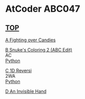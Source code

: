 # AtCoder ABC047  

## <a href="https://atcoder.jp/contests/abc047" target="_blank" rel="noopener noreferrer">TOP</a>  

<a href="https://atcoder.jp/contests/abc047/tasks/abc047_a" target="_blank" rel="noopener noreferrer">A Fighting over Candies</a>  
<a href="https://atcoder.jp/contests/abc047/submissions/" target="_blank" rel="noopener noreferrer"></a>  

<a href="https://atcoder.jp/contests/abc047/tasks/abc047_b" target="_blank" rel="noopener noreferrer">B Snuke's Coloring 2 (ABC Edit)</a>  
AC  
<a href="https://atcoder.jp/contests/abc047/submissions/15527878" target="_blank" rel="noopener noreferrer">Python</a>  

<a href="https://atcoder.jp/contests/abc047/tasks/arc063_a" target="_blank" rel="noopener noreferrer">C 1D Reversi</a>  
2WA  
<a href="https://atcoder.jp/contests/abc047/submissions/15527923" target="_blank" rel="noopener noreferrer">Python</a>  

<a href="https://atcoder.jp/contests/abc047/tasks/arc063_b" target="_blank" rel="noopener noreferrer">D An Invisible Hand</a>  
<a href="https://atcoder.jp/contests/abc047/submissions/" target="_blank" rel="noopener noreferrer"></a>  

